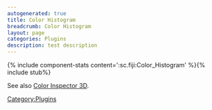 ```yaml
---
autogenerated: true
title: Color Histogram
breadcrumb: Color Histogram
layout: page
categories: Plugins
description: test description
---
```


{% include component-stats content=':sc.fiji:Color\_Histogram' %}{% include stub%}


See also [Color Inspector 3D](Color_Inspector_3D "wikilink").

[Category:Plugins](Category_Plugins "wikilink")
